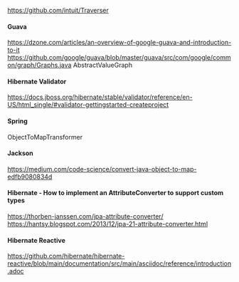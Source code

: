 https://github.com/intuit/Traverser

#### Guava
https://dzone.com/articles/an-overview-of-google-guava-and-introduction-to-it
https://github.com/google/guava/blob/master/guava/src/com/google/common/graph/Graphs.java
AbstractValueGraph

#### Hibernate Validator
https://docs.jboss.org/hibernate/stable/validator/reference/en-US/html_single/#validator-gettingstarted-createproject

#### Spring
ObjectToMapTransformer

#### Jackson
https://medium.com/code-science/convert-java-object-to-map-edfb9080834d

#### Hibernate - How to implement an AttributeConverter to support custom types
https://thorben-janssen.com/jpa-attribute-converter/
https://hantsy.blogspot.com/2013/12/jpa-21-attribute-converter.html

#### Hibernate Reactive
https://github.com/hibernate/hibernate-reactive/blob/main/documentation/src/main/asciidoc/reference/introduction.adoc